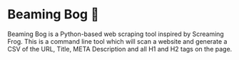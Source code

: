 # Beaming Bog 💩 

Beaming Bog is a Python-based web scraping tool inspired by Screaming Frog. This is a command line tool which will scan a website and generate a CSV of the URL, Title, META Description and all H1 and H2 tags on the page.
